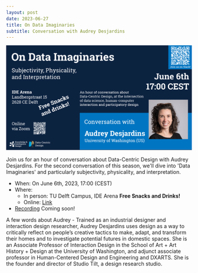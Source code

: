 ```yaml
---
layout: post
date: 2023-06-27
title: On Data Imaginaries
subtitle: Conversation with Audrey Desjardins
---
```


![Conversation with Audrey Desjardins](public/img/conversations/dcd-conversation-audrey.png)

Join us for an hour of conversation about Data-Centric Design with Audrey Desjardins. For the second conversation of this season, we'll dive into 'Data Imaginaries' and particularly subjectivity, physicality, and interpretation.

* When: On June 6th, 2023, 17:00 (CEST)
* Where:
    * In person: TU Delft Campus, IDE Arena **Free Snacks and Drinks!**
    * Online: [Link](https://edu.nl/f7nbk)
* [Recording]() Coming soon!

A few words about Audrey - Trained as an industrial designer and interaction design researcher, Audrey Desjardins uses design as a way to critically reflect on people’s creative tactics to make, adapt, and transform their homes and to investigate potential futures in domestic spaces. She is an Associate Professor of Interaction Design in the School of Art + Art History + Design at the University of Washington, and adjunct associate professor in Human-Centered Design and Engineering and DXARTS. She is the founder and director of Studio Tilt, a design research studio. 
